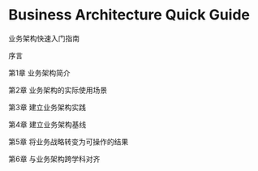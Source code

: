 # Business Architecture Quick Guide
 业务架构快速入门指南

序言

第1章 业务架构简介

第2章 业务架构的实际使用场景

第3章 建立业务架构实践

第4章 建立业务架构基线

第5章 将业务战略转变为可操作的结果

第6章 与业务架构跨学科对齐

